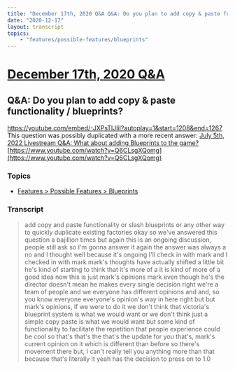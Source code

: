 ```yaml
---
title: "December 17th, 2020 Q&A Q&A: Do you plan to add copy & paste functionality / blueprints?"
date: "2020-12-17"
layout: transcript
topics:
    - "features/possible-features/blueprints"
---
```

# [December 17th, 2020 Q&A](../2020-12-17.md)
## Q&A: Do you plan to add copy & paste functionality / blueprints?
https://youtube.com/embed/-JXPsTlJIiI?autoplay=1&start=1208&end=1267
This question was possibly duplicated with a more recent answer: [July 5th, 2022 Livestream Q&A: What about adding Blueprints to the game?](./yt-Q6CLsgXQomg.md) [https://www.youtube.com/watch?v=Q6CLsgXQomg](https://www.youtube.com/watch?v=Q6CLsgXQomg)


### Topics
* [Features > Possible Features > Blueprints](../topics/features/possible-features/blueprints.md)

### Transcript

> add copy and paste functionality or slash blueprints or any other way to quickly duplicate existing factories okay so we've answered this question a bajillion times but again this is an ongoing discussion, people still ask so I'm gonna answer it again the answer was always a no and I thought well because it's ongoing I'll check in with mark and I checked in with mark mark's thoughts have actually shifted a little bit he's kind of starting to think that it's more of a it is kind of more of a good idea now this is just mark's opinions mark even though he's the director doesn't mean he makes every single decision right we're a team of people and we everyone has different opinions and and, so you know everyone everyone's opinion's way in here right but but mark's opinions, if we were to do it we don't think that victoria's blueprint system is what we would want or we don't think just a simple copy paste is what we would want but some kind of functionality to facilitate the repetition that people experience could be cool so that's that's the that's the update for you that's, mark's current opinion on it which is different than before so there's movement there but, I can't really tell you anything more than that because that's literally it yeah has the decision to press on to 1.0
